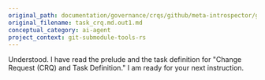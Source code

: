 ```yaml
---
original_path: documentation/governance/crqs/github/meta-introspector/git-submodule-tools-rs/prompts/task_crq.md.out1.md
original_filename: task_crq.md.out1.md
conceptual_category: ai-agent
project_context: git-submodule-tools-rs
---
```


Understood. I have read the prelude and the task definition for "Change Request (CRQ) and Task Definition." I am ready for your next instruction.
